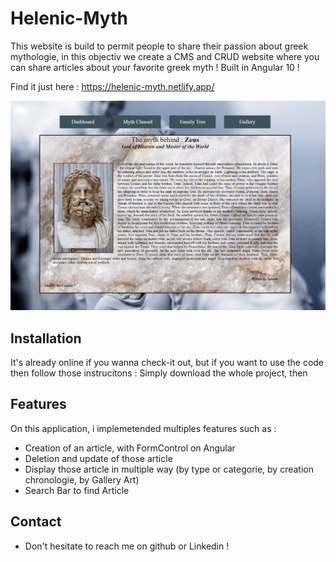 # Helenic-Myth


This website is build to permit people to share their passion about greek mythologie, in this objectiv we create a CMS and CRUD website where you can share articles about your favorite greek myth !
Built in Angular 10 !

Find it just here : https://helenic-myth.netlify.app/
<p align="center"><img src="src/assets/read-me/Detail.PNG"\></p>

## Installation
It's already online if you wanna check-it out, but if you want to use the code then follow those instrucitons :
Simply download the whole project, then 


## Features
On this application, i implemetended multiples features such as :
 - Creation of an article, with FormControl on Angular
 - Deletion and update of those article
 - Display those article in multiple way (by type or categorie, by creation chronologie, by Gallery Art)
 - Search Bar to find Article


## Contact
- Don't hesitate to reach me on github or Linkedin !



